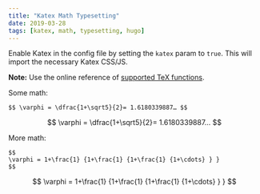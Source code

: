 ```yaml
---
title: "Katex Math Typesetting"
date: 2019-03-28
tags: [katex, math, typesetting, hugo]
---
```


Enable Katex in the config file by setting the `katex` param to `true`. This will import the necessary Katex CSS/JS. 

**Note:** Use the online reference of [supported TeX functions](https://katex.org/docs/supported.html). 

Some math:

```
$$ \varphi = \dfrac{1+\sqrt5}{2}= 1.6180339887… $$
```

$$ \varphi = \dfrac{1+\sqrt5}{2}= 1.6180339887… $$

More math: 

```
$$
\varphi = 1+\frac{1} {1+\frac{1} {1+\frac{1} {1+\cdots} } } 
$$
```

$$
\varphi = 1+\frac{1} {1+\frac{1} {1+\frac{1} {1+\cdots} } } 
$$
